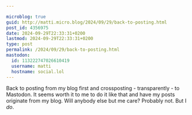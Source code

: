 ```yaml
---

microblog: true
guid: http://matti.micro.blog/2024/09/29/back-to-posting.html
post_id: 4356975
date: 2024-09-29T22:33:31+0200
lastmod: 2024-09-29T22:33:31+0200
type: post
permalink: /2024/09/29/back-to-posting.html
mastodon:
  id: 113222747026610419
  username: matti
  hostname: social.lol
---
```

Back to posting from my blog first and crossposting - transparently - to Mastodon. It seems worth it to me to do it like that and have my posts originate from my blog. Will anybody else but me care? Probably not. But I _do_.
